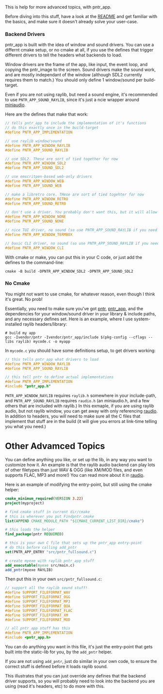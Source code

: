 This is help for more advanced topics, with pntr_app.

Before diving into this stuff, have a look at the [README](README.md) and get familiar with the basics, and make sure it doesn't already solve your user-case.

### Backend Drivers

pntr_app is built with the idea of window and sound drivers. You can use a differnt cmake setup, or no cmake at all, if you use the defines that trigger different drivers to tell the headers what backends to load.

Window drivers are the frame of the app, like input, the event loop, and copying the pntr_image to the screen. Sound drivers make the sound work, and are mostly independant of the window (although SDL2 currently requires them to match.) You should only define 1 window/sound per build-target.

Even if you are not using raylib, but need a sound engine, it's recommended to use `PNTR_APP_SOUND_RAYLIB`, since it's just a ncie wrapper around [miniaudio](https://miniaud.io/).

Here are the defines that make that work:

```c
// tells pntr_app to include the implementation of it's functions
// do this exactly once in the build-target
#define PNTR_APP_IMPLEMENTATION

// use raylib window/sound
#define PNTR_APP_WINDOW_RAYLIB
#define PNTR_APP_SOUND_RAYLIB

// use SDL2. These are sort of tied together for now
#define PNTR_APP_WINDOW_SDL2
#define PNTR_APP_SOUND_SDL2

// use emscritpen-based web-only drivers
#define PNTR_APP_WINDOW_WEB
#define PNTR_APP_SOUND_WEB

// make a libretro core. THese are sort of tied togehter for now
#define PNTR_APP_WINDOW_RETRO
#define PNTR_APP_SOUND_RETRO

// don't use a driver. You probably don't want this, but it will allow you to disable sound, for example.
#define PNTR_APP_WINDOW_NONE
#define PNTR_APP_SOUND_NONE

// nice TUI driver, no sound (so use PNTR_APP_SOUND_RAYLIB if you need that)
#define PNTR_APP_WINDOW_TERMBOX

// basic CLI driver, no sound (so use PNTR_APP_SOUND_RAYLIB if you need that)
#define PNTR_APP_WINDOW_CLI
```

With cmake or make, you can put this in your C code, or just add the defines to the command-line:

```
cmake -B build -DPNTR_APP_WINDOW_SDL2 -DPNTR_APP_SOUND_SDL2
```


### No Cmake

You might not want to use cmake, for whatever reason, even though I think it's great. No prob!

Essentially, you need to make sure you've got [pntr](https://github.com/robloach/pntr_app), [pntr_app](https://github.com/robloach/pntr_app), and the dependencies for your window/sound driver in your library & include paths, and any necessary defines set. Here is an example, where I use system-installed raylib headers/library:

```
# build my app
gcc -Ivendor/pntr -Ivendor/pntr_app/include $(pkg-config --cflags --libs raylib) mycode.c -o myapp
```

In `mycode.c` you should have some definitions setup, to get drivers working:

```c
// this tells pntr_app what drivers to load
#define PNTR_APP_WINDOW_RAYLIB
#define PNTR_APP_SOUND_RAYLIB

// this tell pntr to define actual implementations
#define PNTR_APP_IMPLEMENTATION
#include "pntr_app.h"
```

`PNTR_APP_WINDOW_RAYLIB` requires `raylib.h` somewhere in your include-path, and `PNTR_APP_SOUND_RAYLIB` requires `raudio.h` (an miniaudio.h, and a few others that are included with raylib.) In this exmaple, if you are using raylib audio, but not raylib window, you can get away with only referencing [raudio](https://github.com/raysan5/raudio). In addition to headers, you will need to make sure all the C files that implement that stuff are in the build (it will give you errors at link-time telling you what you need.)

# Other Advamced Topics

You can define anything you like, or set up the lib, in any way you want to customize how it. An example is that the raylib audio backend can play lots of other filetypes than just WAV & OGG (like XM/MOD files, and even supports FLAC, MP3 and more!) You can read more about it in [raudio](https://github.com/raysan5/raudio/blob/master/src/raudio.c).

Here is an example of modifying the entry-point, but still using the cmake helper:

```cmake
cmake_minimum_required(VERSION 3.22)
project(myproject)

# find cmake stuff in current dir/cmake
# this is wherever you put Findpntr.cmake
list(APPEND CMAKE_MODULE_PATH "${CMAKE_CURRENT_LIST_DIR}/cmake")

# this loads the helper
find_package(pntr REQUIRED)

# this is your own C file that sets up the pntr_app entry-point
# do this before calling add_pntr
set(PNTR_APP_ENTRY "src/pntr_fullsound.c")

# create myexe with raylib pntr_app stuff
add_executable(myexe src/main.c)
add_pntr(myexe RAYLIB)
```

Then put this in your own `src/pntr_fullsound.c`:

```c
// support all the raylib sound stuff!
#define SUPPORT_FILEFORMAT_WAV
#define SUPPORT_FILEFORMAT_OGG
#define SUPPORT_FILEFORMAT_MP3
#define SUPPORT_FILEFORMAT_QOA
#define SUPPORT_FILEFORMAT_FLAC
#define SUPPORT_FILEFORMAT_XM
#define SUPPORT_FILEFORMAT_MOD

// all pntr_app stuff has this
#define PNTR_APP_IMPLEMENTATION
#include <pntr_app.h>
```

You can do anything you want in this file, it's just the entry-point that gets built into the static-lib for you, by the `add_pntr` helper.

If you are not using `add_pntr`, just do similar in your own code, to ensure the correct stuff is defined before it loads raylib sound.

This illustrates that you can just override any defines that the backend driver supports, so you will probably need to look into the backend you are using (read it's headers, etc) to do more with this.
